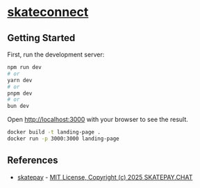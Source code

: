 # [skateconnect](https://skateconnect.app)

## Getting Started

First, run the development server:

```bash
npm run dev
# or
yarn dev
# or
pnpm dev
# or
bun dev
```

Open [http://localhost:3000](http://localhost:3000) with your browser to see the result.

```bash
docker build -t landing-page .
docker run -p 3000:3000 landing-page
```

## References

- [skatepay](https://github.com/SkatePay/skatepay) - [MIT License, Copyright (c) 2025 SKATEPAY.CHAT](https://github.com/SkatePay/skatepay/blob/main/LICENSE)
